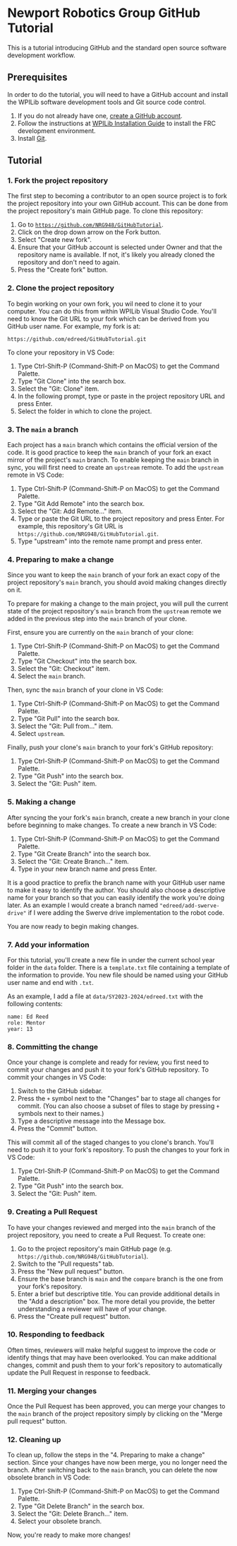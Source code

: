 # Newport Robotics Group GitHub Tutorial

This is a tutorial introducing GitHub and the standard open source software
development workflow.

## Prerequisites

In order to do the tutorial, you will need to have a GitHub account and install
the WPILib software development tools and Git source code control.

1. If you do not already have one, [create a GitHub account][L001].
2. Follow the instructions at [WPILib Installation Guide][L002] to install the FRC
   development environment.
3. Install [Git][L003].

## Tutorial

### 1. Fork the project repository

The first step to becoming a contributor to an open source project is to fork
the project repository into your own GitHub account. This can be done from the
project repository's main GitHub page. To clone this repository:

1. Go to [`https://github.com/NRG948/GitHubTutorial`][L004].
2. Click on the drop down arrow on the Fork button.
3. Select "Create new fork".
4. Ensure that your GitHub account is selected under Owner and that the
   repository name is available. If not, it's likely you already cloned the
   repository and don't need to again.
5. Press the "Create fork" button.

### 2. Clone the project repository

To begin working on your own fork, you wil need to clone it to your computer.
You can do this from within WPILib Visual Studio Code. You'll need to know the
Git URL to your fork which can be derived from you GitHub user name. For
example, my fork is at:

`https://github.com/edreed/GitHubTutorial.git`

To clone your repository in VS Code:

1. Type Ctrl-Shift-P (Command-Shift-P on MacOS) to get the Command Palette.
2. Type "Git Clone" into the search box.
3. Select the "Git: Clone" item.
4. In the following prompt, type or paste in the project repository URL and
   press Enter.
5. Select the folder in which to clone the project.

### 3. The `main` a branch

Each project has a `main` branch which contains the official version of the
code. It is good practice to keep the `main` branch of your fork an exact mirror
of the project's `main` branch. To enable keeping the `main` branch in sync, you
will first need to create an `upstream` remote. To add the `upstream` remote in
VS Code:

1. Type Ctrl-Shift-P (Command-Shift-P on MacOS) to get the Command Palette.
2. Type "Git Add Remote" into the search box.
3. Select the "Git: Add Remote..." item.
4. Type or paste the Git URL to the project repository and press Enter. For
   example, this repository's Git URL is
   `https://github.com/NRG948/GitHubTutorial.git`.
5. Type "upstream" into the remote name prompt and press enter.

### 4. Preparing to make a change

Since you want to keep the `main` branch of your fork an exact copy of the
project repository's `main` branch, you should avoid making changes directly on
it.

To prepare for making a change to the main project, you will pull the current
state of the project repository's `main` branch from the `upstream` remote we
added in the previous step into the `main` branch of your clone.

First, ensure you are currently on the `main` branch of your clone:

1. Type Ctrl-Shift-P (Command-Shift-P on MacOS) to get the Command Palette.
2. Type "Git Checkout" into the search box.
3. Select the "Git: Checkout" item.
4. Select the `main` branch.

Then, sync the `main` branch of your clone in VS Code:

1. Type Ctrl-Shift-P (Command-Shift-P on MacOS) to get the Command Palette.
2. Type "Git Pull" into the search box.
3. Select the "Git: Pull from..." item.
4. Select `upstream`.

Finally, push your clone's `main` branch to your fork's GitHub repository:

1. Type Ctrl-Shift-P (Command-Shift-P on MacOS) to get the Command Palette.
2. Type "Git Push" into the search box.
3. Select the "Git: Push" item.

### 5. Making a change

After syncing the your fork's `main` branch, create a new branch in your clone
before beginning to make changes. To create a new branch in VS Code:

1. Type Ctrl-Shift-P (Command-Shift-P on MacOS) to get the Command Palette.
2. Type "Git Create Branch" into the search box.
3. Select the "Git: Create Branch..." item.
4. Type in your new branch name and press Enter.

It is a good practice to prefix the branch name with your GitHub user name to
make it easy to identify the author. You should also choose a descriptive name
for your branch so that you can easily identify the work you're doing later.
As an example I would create a branch named `"edreed/add-swerve-drive"` if I
were adding the Swerve drive implementation to the robot code.

You are now ready to begin making changes.

### 7. Add your information

For this tutorial, you'll create a new file in under the current school year
folder in the `data` folder. There is a `template.txt` file containing a
template of the information to provide. You new file should be named using your
GitHub user name and end with `.txt`.

As an example, I add a file at `data/SY2023-2024/edreed.txt` with the following
contents:

```text
name: Ed Reed
role: Mentor
year: 13
```

### 8. Committing the change

Once your change is complete and ready for review, you first need to commit your
changes and push it to your fork's GitHub repository. To commit your changes in
VS Code:

1. Switch to the GitHub sidebar.
2. Press the `+` symbol next to the "Changes" bar to stage all changes for
   commit. (You can also choose a subset of files to stage by pressing `+`
   symbols next to their names.)
3. Type a descriptive message into the Message box.
4. Press the "Commit" button.

This will commit all of the staged changes to you clone's branch. You'll need to
push it to your fork's repository. To push the changes to your fork in VS Code:

1. Type Ctrl-Shift-P (Command-Shift-P on MacOS) to get the Command Palette.
2. Type "Git Push" into the search box.
3. Select the "Git: Push" item.

### 9. Creating a Pull Request

To have your changes reviewed and merged into the `main` branch of the project
repository, you need to create a Pull Request. To create one:

1. Go to the project repository's main GitHub page (e.g.
   `https://github.com/NRG948/GitHubTutorial`).
2. Switch to the "Pull requests" tab.
3. Press the "New pull request" button.
4. Ensure the base branch is `main` and the `compare` branch is the one from
   your fork's repository.
5. Enter a brief but descriptive title. You can provide additional details in
   the "Add a description" box. The more detail you provide, the better
   understanding a reviewer will have of your change.
6. Press the "Create pull request" button.

### 10. Responding to feedback

Often times, reviewers will make helpful suggest to improve the code or identify
things that may have been overlooked. You can make additional changes, commit
and push them to your fork's repository to automatically update the Pull Request
in response to feedback.

### 11. Merging your changes

Once the Pull Request has been approved, you can merge your changes to the
`main` branch of the project repository simply by clicking on the "Merge pull
request" button.

### 12. Cleaning up

To clean up, follow the steps in the "4. Preparing to make a change" section.
Since your changes have now been merge, you no longer need the branch. After
switching back to the `main` branch, you can delete the now obsolete branch in
VS Code:

1. Type Ctrl-Shift-P (Command-Shift-P on MacOS) to get the Command Palette.
2. Type "Git Delete Branch" in the search box.
3. Select the "Git: Delete Branch..." item.
4. Select your obsolete branch.

Now, you're ready to make more changes!

[L001]: https://github.com/signup
[L002]: https://docs.wpilib.org/en/stable/docs/zero-to-robot/step-2/wpilib-setup.html
[L003]: https://git-scm.org
[L004]: https://github.com/NRG948/GitHubTutorial
